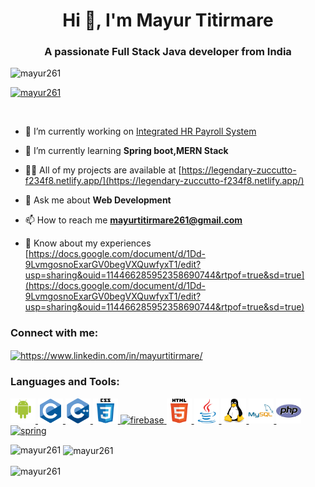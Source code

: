 <h1 align="center">Hi 👋, I'm Mayur Titirmare</h1>
<h3 align="center">A passionate Full Stack Java developer from India</h3>

<p align="left"> <img src="https://komarev.com/ghpvc/?username=mayur261&label=Profile%20views&color=0e75b6&style=flat" alt="mayur261" /> </p>

<p align="left"> <a href="https://github.com/ryo-ma/github-profile-trophy"><img src="https://github-profile-trophy.vercel.app/?username=mayur261" alt="mayur261" /></a> </p>

<p align="left"> <a href="https://twitter.com/" target="blank"><img src="https://img.shields.io/twitter/follow/?logo=twitter&style=for-the-badge" alt="" /></a> </p>

- 🔭 I’m currently working on [Integrated HR Payroll System](https://payrollwebapplication.netlify.app/)

- 🌱 I’m currently learning **Spring boot,MERN Stack**

- 👨‍💻 All of my projects are available at [https://legendary-zuccutto-f234f8.netlify.app/](https://legendary-zuccutto-f234f8.netlify.app/)

- 💬 Ask me about **Web Development**

- 📫 How to reach me **mayurtitirmare261@gmail.com**

- 📄 Know about my experiences [https://docs.google.com/document/d/1Dd-9LvmgosnoExarGV0begVXQuwfyxT1/edit?usp=sharing&ouid=114466285952358690744&rtpof=true&sd=true](https://docs.google.com/document/d/1Dd-9LvmgosnoExarGV0begVXQuwfyxT1/edit?usp=sharing&ouid=114466285952358690744&rtpof=true&sd=true)

<h3 align="left">Connect with me:</h3>
<p align="left">
<a href="https://www.linkedin.com/in/mayurtitirmare/" target="blank"><img align="center" src="https://raw.githubusercontent.com/rahuldkjain/github-profile-readme-generator/master/src/images/icons/Social/linked-in-alt.svg" alt="https://www.linkedin.com/in/mayurtitirmare/" height="30" width="40" /></a>
</p>

<h3 align="left">Languages and Tools:</h3>
<p align="left"> <a href="https://developer.android.com" target="_blank" rel="noreferrer"> <img src="https://raw.githubusercontent.com/devicons/devicon/master/icons/android/android-original-wordmark.svg" alt="android" width="40" height="40"/> </a> <a href="https://www.cprogramming.com/" target="_blank" rel="noreferrer"> <img src="https://raw.githubusercontent.com/devicons/devicon/master/icons/c/c-original.svg" alt="c" width="40" height="40"/> </a> <a href="https://www.w3schools.com/cpp/" target="_blank" rel="noreferrer"> <img src="https://raw.githubusercontent.com/devicons/devicon/master/icons/cplusplus/cplusplus-original.svg" alt="cplusplus" width="40" height="40"/> </a> <a href="https://www.w3schools.com/css/" target="_blank" rel="noreferrer"> <img src="https://raw.githubusercontent.com/devicons/devicon/master/icons/css3/css3-original-wordmark.svg" alt="css3" width="40" height="40"/> </a> <a href="https://firebase.google.com/" target="_blank" rel="noreferrer"> <img src="https://www.vectorlogo.zone/logos/firebase/firebase-icon.svg" alt="firebase" width="40" height="40"/> </a> <a href="https://www.w3.org/html/" target="_blank" rel="noreferrer"> <img src="https://raw.githubusercontent.com/devicons/devicon/master/icons/html5/html5-original-wordmark.svg" alt="html5" width="40" height="40"/> </a> <a href="https://www.java.com" target="_blank" rel="noreferrer"> <img src="https://raw.githubusercontent.com/devicons/devicon/master/icons/java/java-original.svg" alt="java" width="40" height="40"/> </a> <a href="https://www.linux.org/" target="_blank" rel="noreferrer"> <img src="https://raw.githubusercontent.com/devicons/devicon/master/icons/linux/linux-original.svg" alt="linux" width="40" height="40"/> </a> <a href="https://www.mysql.com/" target="_blank" rel="noreferrer"> <img src="https://raw.githubusercontent.com/devicons/devicon/master/icons/mysql/mysql-original-wordmark.svg" alt="mysql" width="40" height="40"/> </a> <a href="https://www.php.net" target="_blank" rel="noreferrer"> <img src="https://raw.githubusercontent.com/devicons/devicon/master/icons/php/php-original.svg" alt="php" width="40" height="40"/> </a> <a href="https://spring.io/" target="_blank" rel="noreferrer"> <img src="https://www.vectorlogo.zone/logos/springio/springio-icon.svg" alt="spring" width="40" height="40"/> </a> </p>

<p><img align="left" src="https://github-readme-stats.vercel.app/api/top-langs?username=mayur261&show_icons=true&locale=en&layout=compact" alt="mayur261" /></p>

<p>&nbsp;<img align="center" src="https://github-readme-stats.vercel.app/api?username=mayur261&show_icons=true&locale=en" alt="mayur261" /></p>

<p><img align="center" src="https://github-readme-streak-stats.herokuapp.com/?user=mayur261&" alt="mayur261" /></p>
